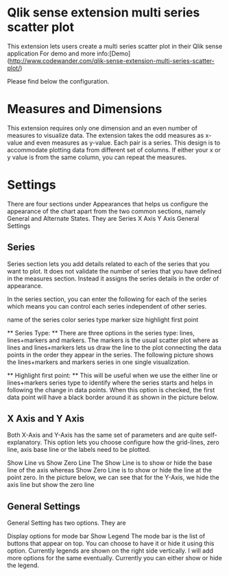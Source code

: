 # Qlik sense extension multi series scatter plot
This extension lets users create a multi series scatter plot in their Qlik sense application
For demo and more info:[Demo] (http://www.codewander.com/qlik-sense-extension-multi-series-scatter-plot/)



Please find below the configuration.

# Measures and Dimensions
This extension requires only one dimension and an even number of measures to visualize data. 
The extension takes the odd measures as x-value and even measures as y-value. Each pair is a series. 
This design is to accommodate plotting data from different set of columns. If either your x or y value is from the same column, you can repeat the measures. 

# Settings
There are four sections under Appearances that helps us configure the appearance of the chart apart from the two common sections, 
namely General and Alternate States. They are
Series
X Axis
Y Axis
General Settings


## Series
Series section lets you add details related to each of the series that you want to plot. It does not validate the number of series that you have defined in the measures section. Instead it assigns the series details in the order of appearance.


In the series section, you can enter the following for each of the series which means you can control each series independent of other series.

name of the series
color
series type
marker size
highlight first point

** Series Type: ** There are three options in the series type: lines, lines+markers and markers. The markers is the usual scatter plot where as lines and lines+markers lets us draw the line to the plot connecting the data points in the order they appear in the series. The following picture shows the lines+markers and markers series in one single visualization.

** Highlight first point: ** This will be useful when we use the either line or lines+markers series type to identify where the series starts and helps in following the change in data points. When this option is checked, the first data point will have a black border around it as shown in the picture below.

## X Axis and Y Axis
Both X-Axis and Y-Axis has the same set of parameters and are quite self-explanatory. This option lets you choose configure how the grid-lines, zero line, axis base line or the labels need to be plotted.

Show Line vs Show Zero Line
The Show Line is to show or hide the base line of the axis whereas Show Zero Line is to show or hide the line at the point zero. In the picture below, we can see that for the Y-Axis, we hide the axis line but show the zero line


## General Settings

General Setting has two options. They are

Display options for mode bar
Show Legend
The mode bar is the list of buttons that appear on top. You can choose to have it or hide it using this option. Currently legends are shown on the right side vertically. I will add more options for the same eventually. Currently you can either show or hide the legend.

